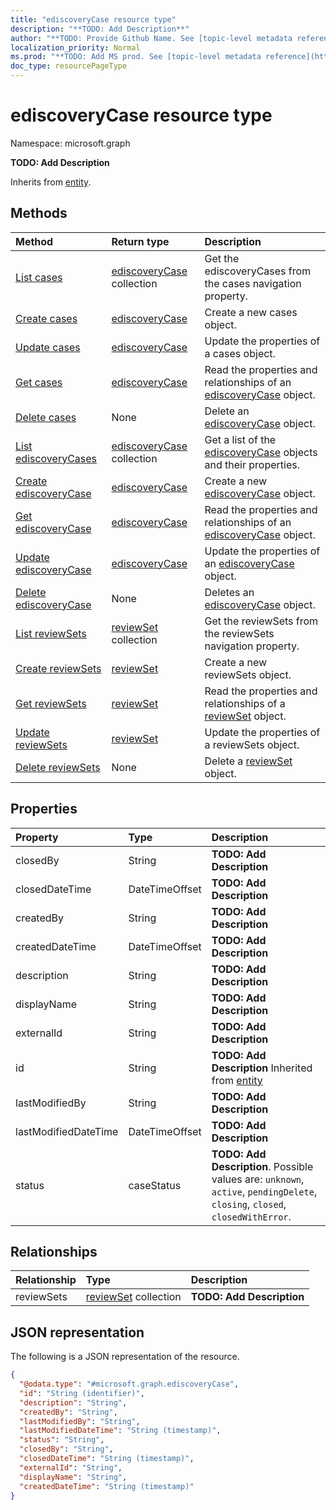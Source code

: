 ```yaml
---
title: "ediscoveryCase resource type"
description: "**TODO: Add Description**"
author: "**TODO: Provide Github Name. See [topic-level metadata reference](https://msgo.azurewebsites.net/add/document/guidelines/metadata.html#topic-level-metadata)**"
localization_priority: Normal
ms.prod: "**TODO: Add MS prod. See [topic-level metadata reference](https://msgo.azurewebsites.net/add/document/guidelines/metadata.html#topic-level-metadata)**"
doc_type: resourcePageType
---
```


# ediscoveryCase resource type

Namespace: microsoft.graph

**TODO: Add Description**


Inherits from [entity](../resources/entity.md).

## Methods
|Method|Return type|Description|
|:---|:---|:---|
|[List cases](../api/ediscovery-list-cases.md)|[ediscoveryCase](../resources/ediscoverycase.md) collection|Get the ediscoveryCases from the cases navigation property.|
|[Create cases](../api/ediscovery-post-cases.md)|[ediscoveryCase](../resources/ediscoverycase.md)|Create a new cases object.|
|[Update cases](../api/ediscovery-update-cases.md)|[ediscoveryCase](../resources/ediscoverycase.md)|Update the properties of a cases object.|
|[Get cases](../api/ediscovery-get-ediscoverycase.md)|[ediscoveryCase](../resources/ediscoverycase.md)|Read the properties and relationships of an [ediscoveryCase](../resources/ediscoverycase.md) object.|
|[Delete cases](../api/ediscovery-delete-cases.md)|None|Delete an [ediscoveryCase](../resources/ediscoverycase.md) object.|
|[List ediscoveryCases](../api/ediscoverycase-list.md)|[ediscoveryCase](../resources/ediscoverycase.md) collection|Get a list of the [ediscoveryCase](../resources/ediscoverycase.md) objects and their properties.|
|[Create ediscoveryCase](../api/ediscoverycase-create.md)|[ediscoveryCase](../resources/ediscoverycase.md)|Create a new [ediscoveryCase](../resources/ediscoverycase.md) object.|
|[Get ediscoveryCase](../api/ediscoverycase-get.md)|[ediscoveryCase](../resources/ediscoverycase.md)|Read the properties and relationships of an [ediscoveryCase](../resources/ediscoverycase.md) object.|
|[Update ediscoveryCase](../api/ediscoverycase-update.md)|[ediscoveryCase](../resources/ediscoverycase.md)|Update the properties of an [ediscoveryCase](../resources/ediscoverycase.md) object.|
|[Delete ediscoveryCase](../api/ediscoverycase-delete.md)|None|Deletes an [ediscoveryCase](../resources/ediscoverycase.md) object.|
|[List reviewSets](../api/ediscoverycase-list-reviewsets.md)|[reviewSet](../resources/reviewset.md) collection|Get the reviewSets from the reviewSets navigation property.|
|[Create reviewSets](../api/ediscoverycase-post-reviewsets.md)|[reviewSet](../resources/reviewset.md)|Create a new reviewSets object.|
|[Get reviewSets](../api/ediscoverycase-get-reviewset.md)|[reviewSet](../resources/reviewset.md)|Read the properties and relationships of a [reviewSet](../resources/reviewset.md) object.|
|[Update reviewSets](../api/ediscoverycase-update-reviewsets.md)|[reviewSet](../resources/reviewset.md)|Update the properties of a reviewSets object.|
|[Delete reviewSets](../api/ediscoverycase-delete-reviewsets.md)|None|Delete a [reviewSet](../resources/reviewset.md) object.|

## Properties
|Property|Type|Description|
|:---|:---|:---|
|closedBy|String|**TODO: Add Description**|
|closedDateTime|DateTimeOffset|**TODO: Add Description**|
|createdBy|String|**TODO: Add Description**|
|createdDateTime|DateTimeOffset|**TODO: Add Description**|
|description|String|**TODO: Add Description**|
|displayName|String|**TODO: Add Description**|
|externalId|String|**TODO: Add Description**|
|id|String|**TODO: Add Description** Inherited from [entity](../resources/entity.md)|
|lastModifiedBy|String|**TODO: Add Description**|
|lastModifiedDateTime|DateTimeOffset|**TODO: Add Description**|
|status|caseStatus|**TODO: Add Description**. Possible values are: `unknown`, `active`, `pendingDelete`, `closing`, `closed`, `closedWithError`.|

## Relationships
|Relationship|Type|Description|
|:---|:---|:---|
|reviewSets|[reviewSet](../resources/reviewset.md) collection|**TODO: Add Description**|

## JSON representation
The following is a JSON representation of the resource.
<!-- {
  "blockType": "resource",
  "keyProperty": "id",
  "@odata.type": "microsoft.graph.ediscoveryCase",
  "baseType": "microsoft.graph.entity",
  "openType": false
}
-->
``` json
{
  "@odata.type": "#microsoft.graph.ediscoveryCase",
  "id": "String (identifier)",
  "description": "String",
  "createdBy": "String",
  "lastModifiedBy": "String",
  "lastModifiedDateTime": "String (timestamp)",
  "status": "String",
  "closedBy": "String",
  "closedDateTime": "String (timestamp)",
  "externalId": "String",
  "displayName": "String",
  "createdDateTime": "String (timestamp)"
}
```

